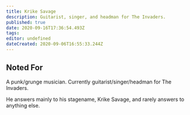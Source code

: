 ```yaml
---
title: Krike Savage
description: Guitarist, singer, and headman for The Invaders.
published: true
date: 2020-09-16T17:36:54.493Z
tags: 
editor: undefined
dateCreated: 2020-09-06T16:55:33.244Z
---
```


Noted For
---------

A punk/grunge musician. Currently guitarist/singer/headman for The Invaders.

He answers mainly to his stagename, Krike Savage, and rarely answers to anything else.